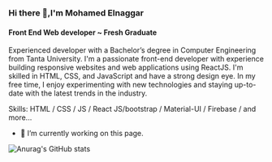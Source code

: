 
### Hi there 👋,I'm Mohamed Elnaggar
#### Front End Web developer ~ Fresh Graduate

Experienced developer with a Bachelor’s degree in Computer Engineering from Tanta University. 
I'm a passionate front-end developer with experience building responsive websites and web applications using ReactJS. I'm skilled in HTML, CSS, and JavaScript and have a strong design eye. In my free time, I enjoy experimenting with new technologies and staying up-to-date with the latest trends in the industry.

Skills: HTML / CSS / JS / React JS/bootstrap / Material-UI /  Firebase / and more...

- 🔭 I’m currently working on this page.

![Anurag's GitHub stats](https://github-readme-stats.vercel.app/api?username=Elnaggar222&show_icons=true&theme=transparent)





